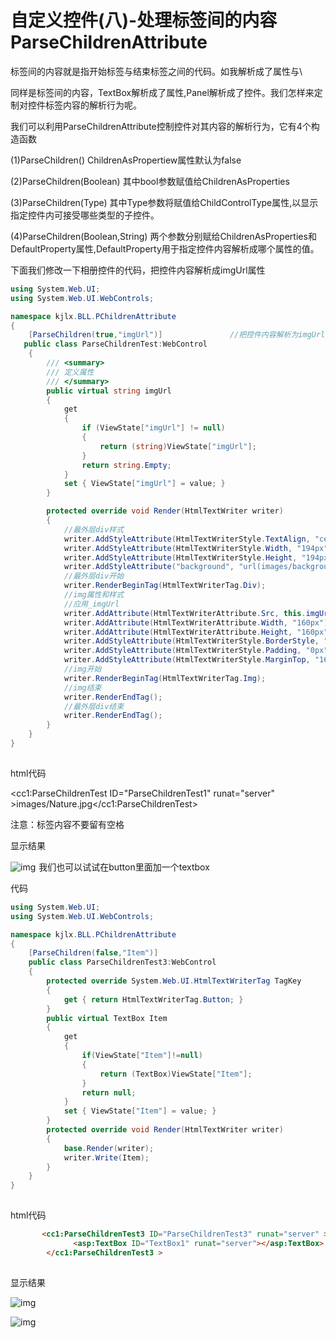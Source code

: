 # 自定义控件(八)-处理标签间的内容ParseChildrenAttribute

 标签间的内容就是指开始标签与结束标签之间的代码。如<TextBox>我解析成了属性</TextBox>与<panel><Label></Label></panel>\

同样是标签间的内容，TextBox解析成了属性,Panel解析成了控件。我们怎样来定制对控件标签内容的解析行为呢。

我们可以利用ParseChildrenAttribute控制控件对其内容的解析行为，它有4个构造函数

(1)ParseChildren()          ChildrenAsPropertiew属性默认为false

(2)ParseChildren(Boolean)    其中bool参数赋值给ChildrenAsProperties

(3)ParseChildren(Type)      其中Type参数将赋值给ChildControlType属性,以显示指定控件内可接受哪些类型的子控件。

(4)ParseChildren(Boolean,String)   两个参数分别赋给ChildrenAsProperties和DefaultProperty属性,DefaultProperty用于指定控件内容解析成哪个属性的值。

下面我们修改一下相册控件的代码，把控件内容解析成imgUrl属性



```csharp
using System.Web.UI;
using System.Web.UI.WebControls;

namespace kjlx.BLL.PChildrenAttribute
{
    [ParseChildren(true,"imgUrl")]               //把控件内容解析为imgUrl属性
   public class ParseChildrenTest:WebControl
    {
        /// <summary>
        /// 定义属性
        /// </summary>
        public virtual string imgUrl
        {
            get
            {
                if (ViewState["imgUrl"] != null)
                {
                    return (string)ViewState["imgUrl"];
                }
                return string.Empty;
            }
            set { ViewState["imgUrl"] = value; }
        }

        protected override void Render(HtmlTextWriter writer)
        {
            //最外层div样式
            writer.AddStyleAttribute(HtmlTextWriterStyle.TextAlign, "center");
            writer.AddStyleAttribute(HtmlTextWriterStyle.Width, "194px");
            writer.AddStyleAttribute(HtmlTextWriterStyle.Height, "194px");
            writer.AddStyleAttribute("background", "url(images/background.gif) no-repeat left");
            //最外层div开始
            writer.RenderBeginTag(HtmlTextWriterTag.Div);
            //img属性和样式
            //应用_imgUrl
            writer.AddAttribute(HtmlTextWriterAttribute.Src, this.imgUrl);
            writer.AddAttribute(HtmlTextWriterAttribute.Width, "160px");
            writer.AddAttribute(HtmlTextWriterAttribute.Height, "160px");
            writer.AddStyleAttribute(HtmlTextWriterStyle.BorderStyle, "none");
            writer.AddStyleAttribute(HtmlTextWriterStyle.Padding, "0px");
            writer.AddStyleAttribute(HtmlTextWriterStyle.MarginTop, "16px");
            //img开始
            writer.RenderBeginTag(HtmlTextWriterTag.Img);
            //img结束
            writer.RenderEndTag();
            //最外层div结束
            writer.RenderEndTag();
        }
    }
}
```

![点击并拖拽以移动](data:image/gif;base64,R0lGODlhAQABAPABAP///wAAACH5BAEKAAAALAAAAAABAAEAAAICRAEAOw==)

html代码



 <cc1:ParseChildrenTest ID="ParseChildrenTest1" runat="server" >images/Nature.jpg</cc1:ParseChildrenTest>

注意：标签内容不要留有空格

显示结果

![img](https://pzy-images.oss-cn-hangzhou.aliyuncs.com/img/202206210854942.png)![点击并拖拽以移动](data:image/gif;base64,R0lGODlhAQABAPABAP///wAAACH5BAEKAAAALAAAAAABAAEAAAICRAEAOw==)
 我们也可以试试在button里面加一个textbox

代码



```csharp
using System.Web.UI;
using System.Web.UI.WebControls;

namespace kjlx.BLL.PChildrenAttribute
{
    [ParseChildren(false,"Item")]
    public class ParseChildrenTest3:WebControl
    {
        protected override System.Web.UI.HtmlTextWriterTag TagKey
        {
            get { return HtmlTextWriterTag.Button; }
        }
        public virtual TextBox Item
        {
            get
            {
                if(ViewState["Item"]!=null)
                {
                    return (TextBox)ViewState["Item"];
                }
                return null;
            }
            set { ViewState["Item"] = value; }
        }
        protected override void Render(HtmlTextWriter writer)
        {
            base.Render(writer);
            writer.Write(Item);
        }
    }
}
```

![点击并拖拽以移动](data:image/gif;base64,R0lGODlhAQABAPABAP///wAAACH5BAEKAAAALAAAAAABAAEAAAICRAEAOw==)


 html代码



   

```html
       <cc1:ParseChildrenTest3 ID="ParseChildrenTest3" runat="server" >
              <asp:TextBox ID="TextBox1" runat="server"></asp:TextBox>
        </cc1:ParseChildrenTest3 >
```

![点击并拖拽以移动](data:image/gif;base64,R0lGODlhAQABAPABAP///wAAACH5BAEKAAAALAAAAAABAAEAAAICRAEAOw==)


 显示结果



![img](https://pzy-images.oss-cn-hangzhou.aliyuncs.com/img/202206210854950.png)![点击并拖拽以移动](data:image/gif;base64,R0lGODlhAQABAPABAP///wAAACH5BAEKAAAALAAAAAABAAEAAAICRAEAOw==)

![img](https://pzy-images.oss-cn-hangzhou.aliyuncs.com/img/202206210854954.png)![点击并拖拽以移动](data:image/gif;base64,R0lGODlhAQABAPABAP///wAAACH5BAEKAAAALAAAAAABAAEAAAICRAEAOw==)